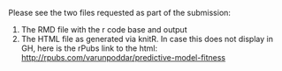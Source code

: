 Please see the two files requested as part of the submission:

1) The RMD file with the r code base and output
2) The HTML file as generated via knitR. In case this does not display in GH, here is the rPubs link to the html: http://rpubs.com/varunpoddar/predictive-model-fitness
